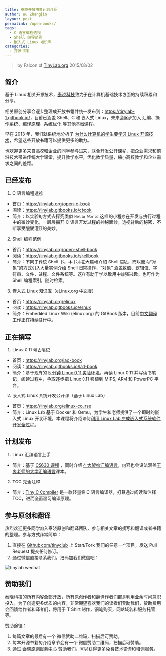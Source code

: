 ```yaml
---
title: 泰晓开放书籍计划介绍
author: Wu Zhangjin
layout: post
permalink: /open-books/
tags:
  - C 语言编程透视
  - Shell 编程范例
  - 嵌入式 Linux 知识库
categories:
  - 开源书籍
---
```


> by Falcon of [TinyLab.org][1]
> 2015/08/02


## 简介

基于 Linux 相关开源技术，[泰晓科技][1]致力于在计算机基础技术方面的持续积累和分享。

相关原创分享会逐步整理成开放书籍并统一发布到：<https://tinylab-1.gitbook.io/>，目前已涵盖 Shell、C 和 嵌入式 Linux，未来会逐步加入 汇编、操作系统、编译原理、系统优化 等其他基础课程。

早在 2013 年，我们就系统地分析了 [为什么计算机的学生要学习 Linux 开源技术](https://tinylab.org/why-computer-students-learn-linux-open-source-technologies/)，希望这些开放书籍可以提供更多的助力。

也欢迎更多来自高校和企业的同学参与进来，联合开发公开课程，把企业需求和前沿技术带进传统大学课堂，提升教学水平，优化教学质量，缩小高校教学和企业需求之间的差距。

## 已经发布

1. C 语言编程透视
  * 首页：<https://tinylab.org/open-c-book>
  * 阅读：<https://tinylab.gitbooks.io/cbook>
  * 简介：以实验的方式去探究类似 `Hello World` 这样的小程序在开发与执行过程中的微妙变化，一层层揭开 C 语言开发过程的神秘面纱，透视背后的秘密，不断享受醍醐灌顶的美妙。

2. Shell 编程范例
  * 首页：<https://tinylab.org/open-shell-book>
  * 阅读：<https://tinylab.gitbooks.io/shellbook>
  * 简介：不同于传统 Shell 书，本书未花大篇幅介绍 Shell 语法，而以面向“对象”的方式引入大量实例介绍 Shell 日常操作，“对象” 涵盖数值、逻辑值、字符串、文件、进程、文件系统等。这样有助于学以致用中加强兴趣。也可作为 Shell 编程索引，随时检索。

3. 嵌入式 Linux 知识库（eLinux.org 中文版）
  * 首页：<https://tinylab.org/elinux>
  * 阅读：<https://tinylab.gitbooks.io/elinux>
  * 简介：Embedded Linux Wiki (elinux.org) 的 GitBook 版本，目前[中文翻译][2]工作正在持续进行中。

## 正在撰写

1. Linux 0.11 考古笔记
  * 首页：<https://tinylab.org/lad-book>
  * 阅读：<https://tinylab.gitbooks.io/lad-book>
  * 简介：基于现有的 [5 分钟 Linux 0.11 实验环境][6]，再读 Linux 0.11 并写读书笔记，阅读过程中，争取逐步把 Linux 0.11 移植到 MIPS, ARM 和 PowerPC 平台。

2. 嵌入式 Linux 系统开发公开课（基于 Linux Lab）
  * 首页：<https://tinylab.org/elinux-course>
  * 简介：Linux Lab 基于 Docker 和 Qemu，为学生和老师提供了一个即时的嵌入式 Linux 开发环境，本课程将介绍如何[利用 Linux Lab 完成嵌入式系统软件开发全过程][8]。


## 计划发布

1. Linux 汇编语言上手
  * 简介：基于 [CS630 课程][3] ，同时介绍 [4 大架构汇编语言][4]，内容也会设法涵盖[王爽老师的大学汇编语言][5]课本。

2. TCC 完全注释
  * 简介：[Tiny C Compiler][7] 是一款轻量级 C 语言编译器，打算通过阅读和注释 TCC，进而全面温习编译原理。

## 参与原创和翻译

热烈欢迎更多同学加入泰晓原创和翻译团队，参与相关文章的撰写和翻译或者书籍的整理。参与方式非常简单：

1. 直接在 [Github.com/tinyclub][9] 上 Start/Fork 我们的任意一个项目，发送 Pull Request 提交任何修订。
2. 通过微信直接联系我们，扫码加我们微信吧：

![tinylab wechat](/images/wechat/tinylab.jpg)

## 赞助我们

泰晓科技的所有内容全部开放，所有原创作者和翻译作者们都是利用业余时间兼职投入，为了创造更多优质的内容，非常期望喜欢我们的读者们赞助我们，赞助费用会回馈给作者和译者们，将用于 T Shirt 制作，钢笔购买，网站域名和服务托管等。

赞助途径：

  1. 每篇文章的最后有一个 微信赞助二维码，扫描后可赞助。
  2. 每本开源书籍的介绍章节会有一个 微信赞助二维码，扫描后可赞助。
  3. 通过 [泰晓原创服务中心](http://weidian.com/?userid=335178200) 赞助我们，可以获得更多免费技术咨询和培训服务。


 [1]: https://tinylab.org
 [2]: /elinux/
 [3]: /cs630-qemu-lab/
 [4]: /linux-assembly-language-quick-start/
 [5]: /assembly
 [6]: /linux-0.11-lab/
 [7]: http://bellard.org/tcc/
 [8]: /using-linux-lab-to-do-embedded-linux-development/
 [9]: http://github.com/tinyclub
